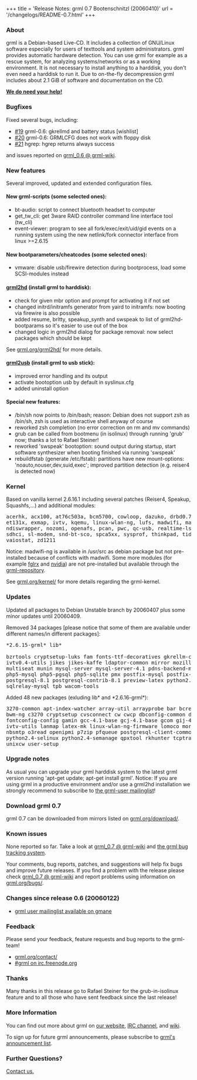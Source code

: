 +++
title = 'Release Notes: grml 0.7 Bootenschnitzl (20060410)'
url = '/changelogs/README-0.7.html'
+++

<h3>About</h3>

<p>grml is a Debian-based Live-CD. It includes a collection of GNU/Linux
software especially for users of texttools and system administrators. grml
provides automatic hardware detection. You can use grml for example as a
rescue system, for analyzing systems/networks or as a working environment. It
is not necessary to install anything to a harddisk, you don't even need a
harddisk to run it. Due to on-the-fly decompression grml includes about 2.1
GiB of software and documentation on the CD.</p>

<p><strong><a href="/donations/">We do need your help!</a></strong></p>

<h3>Bugfixes</h3>

<p>Fixed several bugs, including:</p>

<ul>
<li><a href="http://bugs.grml.org/cgi/bugreport.cgi?bug=19">#19</a> grml-0.6: gkrellmd and battery status [wishlist]
<li><a href="http://bugs.grml.org/cgi/bugreport.cgi?bug=20">#20</a> grml-0.6: GRMLCFG does not work with floppy disk
<li><a href="http://bugs.grml.org/cgi/bugreport.cgi?bug=21">#21</a> hgrep:    hgrep returns always success
</ul>

<p>and issues reported on <a
href="https://github.com/grml/grml/wiki/grml_0.6">grml_0.6 @
grml-wiki</a>.</p>

<h3>New features</h3>

<p>Several improved, updated and extended configuration files.</p>

<h4>New grml-scripts (some selected ones):</h4>

<ul>
<li>bt-audio: script to connect bluetooth headset to computer
<li>get_tw_cli: get 3ware RAID controller command line interface tool (tw_cli)
<li>event-viewer: program to see all fork/exec/exit/uid/gid events on a
running system using the new netlink/fork connector interface from linux
&gt;=2.6.15
</ul>

<h4>New bootparameters/cheatcodes (some selected ones):</h4>

<ul>
<li>vmware: disable usb/firewire detection during bootprocess, load some SCSI-modules instead
</ul>

<h4><a href="/grml2hd/">grml2hd</a> (install grml to harddisk):</h4>

<ul>
<li>check for given mbr option and prompt for activating it if not set
<li>changed initrd/initramfs generator from yaird to initramfs: now booting via firewire is also possible
<li>added resume, brltty, speakup_synth and swspeak to list of grml2hd-bootparams so it's easier to use out of the box
<li>changed logic in grml2hd dialog for package removal: now select packages which should be kept
</ul>

<p>See <a href="/grml2hd/">grml.org/grml2hd/</a> for more details.</p>

<h4><a href="https://github.com/grml/grml/wiki/usb">grml2usb</a> (install grml
to usb stick):</h4>

<ul>
<li>improved error handling and its output
<li>activate bootoption usb by default in syslinux.cfg
<li>added uninstall option
</ul>

<h4>Special new features:</h4>

<ul>

<li>/bin/sh now points to /bin/bash; reason: Debian does not support zsh as
/bin/sh, zsh is used as interactive shell anyway of course

<li>reworked zsh completion (no error correction on rm and mv commands)

<li>grub can be called from bootmenu (in isolinux) through running 'grub'
now; thanks a lot to Rafael Steiner!

<li>reworked 'swspeak' bootoption: sound output during startup, start
software synthesizer when booting finished via running 'swspeak'

<li>rebuildfstab (generate /etc/fstab): partitions have new mount-options:
'noauto,nouser,dev,suid,exec'; improved partition detection (e.g. reiser4
is detected now)

</ul>

<h3>Kernel</h3>

<p>Based on vanilla kernel 2.6.16.1 including several patches (Reiser4,
Speakup, Squashfs,...) and additional modules:</p>

<pre class="rahmen">
acerhk, acx100, at76c503a, bcm5700, cowloop, dazuko, drbd0.7, eagle-usb,
et131x, exmap, ivtv, kqemu, linux-wlan-ng, lufs, madwifi, madwifi-ng,
ndiswrapper, nozomi, openafs, pcan, pwc, qc-usb, realtime-lsm, rt2400, rt2500,
sdhci, sl-modem, snd-bt-sco, spca5xx, sysprof, thinkpad, tidev, truecrypt,
vaiostat, zd1211
</pre>

<p>Notice: madwifi-ng is available in /usr/src as debian package but not
pre-installed because of conflicts with madwifi. Some more modules (for
example <a href="https://github.com/grml/grml/wiki/ati">fglrx</a> and <a
href="https://github.com/grml/grml/wiki/nvidia">nvidia</a>) are not
pre-installed but available through the <a
href="http://grml.org/repos/">grml-repository</a>.</p>

<p>See <a href="/kernel/">grml.org/kernel/</a> for more details
regarding the grml-kernel.</p>

<h3>Updates</h3>

<p>Updated all packages to Debian Unstable branch by 20060407 plus some minor
updates until 20060409.</p>

<p>Removed 34 packages [please notice that some of them are available under
different names/in different packages]:</p>

<pre class="rahmen">
*2.6.15-grml* lib*

bzrtools cryptsetup-luks fam fonts-ttf-decoratives gkrellm-common grml-fixes
ivtv0.4-utils jikes jikes-kaffe ldaptor-common mirror mozilla-firefox-adblock
multiseat munin mysql-server mysql-server-4.1 pdns-backend-mysql pgpool php5
php5-mysql php5-pgsql php5-sqlite pmx postfix-mysql postfix-pgsql postfix-policyd
postgresql-8.1 postgresql-contrib-8.1 preview-latex python2.3-subversion schroot
sqlrelay-mysql tpb wacom-tools
</pre>

<p>Added 48 new packages (exluding lib* and *2.6.16-grml*):</p>

<pre class="rahmen">
3270-common apt-index-watcher array-util arrayprobe bar bcrelay brltty-flite btsco
bwm-ng c3270 cryptsetup cvsconnect cw cwcp dbconfig-common devio ecj-bootstrap
fontconfig-config gamin gcc-4.1-base gcj-4.1-base gcom gij-4.0 glimpse i855crt
ivtv-utils lanmap latex-mk linux-wlan-ng-firmware lomoco moreutils mpt-status
nbsmtp o3read openipmi p7zip pfqueue postgresql-client-common python-subversion
python2.4-selinux python2.4-semanage qpxtool rkhunter tcptraceroute tct truecrypt
unixcw user-setup
</pre>

<h3>Upgrade notes</h3>

<p>As usual you can upgrade your grml harddisk system to the latest grml
version running 'apt-get update; apt-get install grml'. Notice: If you are
using grml in a productive environment and/or use a grml2hd installation we
strongly recommend to subscribe to <a
href="http://grml.org/mailinglist/">the grml-user mailinglist</a>!</p>

<h3>Download grml 0.7</h3>

<p>grml 0.7 can be downloaded from mirrors listed on <a
href="/download/">grml.org/download/</a>.</p>

<h3>Known issues</h3>

<p>None reported so far. Take a look at <a
href="https://github.com/grml/grml/wiki/grml_0.7">grml_0.7 @ grml-wiki</a>
and <a href="http://bugs.grml.org/">the grml bug tracking system</a>.</p>

<p>Your comments, bug reports, patches, and suggestions will help fix bugs
and improve future releases. If you find a problem with the release please
check <a href="https://github.com/grml/grml/wiki/grml_0.7">grml_0.7 @
grml-wiki</a> and report problems using information on <a
href="/bugs/">grml.org/bugs/</a>.</p>

<h3>Changes since release 0.6 (20060122)</h3>

<ul>
<li><a href="http://dir.gmane.org/gmane.linux.distributions.grml.user">grml
user mailinglist available on gmane</a></li>
</ul>

<h3>Feedback</h3>

<p>Please send your feedback, feature requests and bug reports to the
grml-team!</p>

<ul>
<li><a href="/contact/">grml.org/contact/</a>
<li><a href="/irc/">#grml on irc.freenode.org</a>
</ul>

<h3>Thanks</h3>

<p>Many thanks in this release go to Rafael Steiner for the grub-in-isolinux
feature and to all those who have sent feedback since the last release!</p>

<h3>More Information</h3>

<p>You can find out more about grml on <a href="/">our website</a>, <a
href="/irc/">IRC channel</a>, and <a href="http://wiki.grml.org/">wiki</a>.

<p>To sign up for future grml announcements, please subscribe to <a
href="http://lists.mur.at/mailman/listinfo/grml-announce"> grml's
announcement list</a>.</p>


<h3>Further Questions?</h3>

<p><a href="http://grml.org/contact/">Contact us.</a></p>
